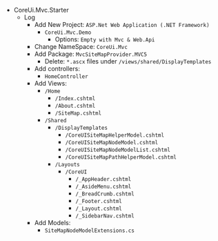 ﻿

- CoreUi.Mvc.Starter 
  - Log
    + Add New Project: `ASP.Net Web Application (.NET Framework)`
      + `CoreUi.Mvc.Demo`
        + Options: `Empty with Mvc & Web.Api`       
    + Change NameSpace: `CoreUi.Mvc`
    + Add Package: `MvcSiteMapProvider.MVC5`
      + Delete: `*.ascx` files under `/views/shared/DisplayTemplates`
    + Add controllers:
      + `HomeController`
    + Add Views:
      + `/Home`
        + `/Index.cshtml`
        + `/About.cshtml`
        + `/SiteMap.cshtml`
      + `/Shared`
        + `/DisplayTemplates`
          + `/CoreUISiteMapHelperModel.cshtml`
          + `/CoreUISiteMapNodeModel.cshtml`
          + `/CoreUISiteMapNodeModelList.cshtml`
          + `/CoreUISiteMapPathHelperModel.cshtml`
        + `/Layouts`
          + `/CoreUI`
            + `/_AppHeader.cshtml`
            + `/_AsideMenu.cshtml`
            + `/_BreadCrumb.cshtml`
            + `/_Footer.cshtml`
            + `/_Layout.cshtml`
            + `/_SidebarNav.cshtml`        
    + Add Models:
      + `SiteMapNodeModelExtensions.cs`